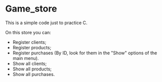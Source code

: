 # Game_store
This is a simple code just to practice C.

On this store you can:
- Register clients;
- Register products;
- Register purchases (By ID, look for them in the "Show" options of the main menu).
- Show all clients;
- Show all products;
- Show all purchases.
